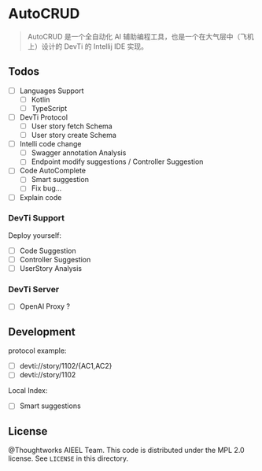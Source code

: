 # AutoCRUD

> AutoCRUD 是一个全自动化 AI 辅助编程工具，也是一个在大气层中（飞机上）设计的 DevTi 的 Intellij IDE 实现。

## Todos

- [ ] Languages Support
    - [ ] Kotlin
    - [ ] TypeScript
- [ ] DevTi Protocol
    - [ ] User story fetch Schema
    - [ ] User story create Schema
- [ ] Intelli code change
    - [ ] Swagger annotation Analysis
    - [ ] Endpoint modify suggestions / Controller Suggestion
- [ ] Code AutoComplete
    - [ ] Smart suggestion
    - [ ] Fix bug...
- [ ] Explain code

### DevTi Support

Deploy yourself:

- [ ] Code Suggestion
- [ ] Controller Suggestion
- [ ] UserStory Analysis

### DevTi Server

- [ ] OpenAI Proxy ?

## Development

protocol example:

- [ ] devti://story/1102/{AC1,AC2}
- [ ] devti://story/1102

Local Index:

- [ ] Smart suggestions

## License

@Thoughtworks AIEEL Team. This code is distributed under the MPL 2.0 license. See `LICENSE` in this directory.
